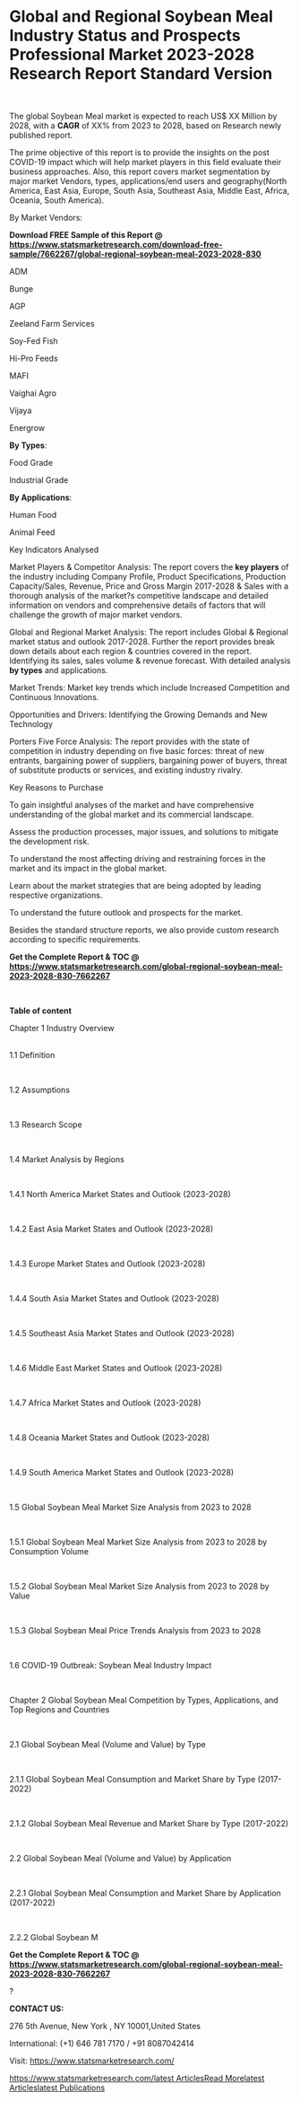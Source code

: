 <h1>Global and Regional Soybean Meal Industry Status and Prospects Professional Market 2023-2028 Research Report Standard Version</h1><br/><p>The global Soybean Meal market is expected to reach US$ XX Million by 2028, with a <strong>CAGR</strong> of XX% from 2023 to 2028, based on Research newly published report.</p>
 
 
 
 <p>The prime objective of this report is to provide the insights on the post COVID-19 impact which will help market players in this field evaluate their business approaches. Also, this report covers market segmentation by major market Vendors, types, applications/end users and geography(North America, East Asia, Europe, South Asia, Southeast Asia, Middle East, Africa, Oceania, South America).</p>
 
 
 
 <p>By Market Vendors:</p>
 
 
 
 <p><strong>Download FREE Sample of this Report @ <a href="https://www.statsmarketresearch.com/download-free-sample/7662267/global-regional-soybean-meal-2023-2028-830">https://www.statsmarketresearch.com/download-free-sample/7662267/global-regional-soybean-meal-2023-2028-830</a></strong></p>
 
 
 
 <p>ADM</p>
 
 
 
 <p>Bunge</p>
 
 
 
 <p>AGP</p>
 
 
 
 <p>Zeeland Farm Services</p>
 
 
 
 <p>Soy-Fed Fish</p>
 
 
 
 <p>Hi-Pro Feeds</p>
 
 
 
 <p>MAFI</p>
 
 
 
 <p>Vaighai Agro</p>
 
 
 
 <p>Vijaya</p>
 
 
 
 <p>Energrow</p>
 
 
 
 <p><strong>By Types</strong>:</p>
 
 
 
 <p>Food Grade</p>
 
 
 
 <p>Industrial Grade</p>
 
 
 
 <p><strong><strong>By Applications</strong></strong>:</p>
 
 
 
 <p>Human Food</p>
 
 
 
 <p>Animal Feed</p>
 
 
 
 <p>Key Indicators Analysed</p>
 
 
 
 <p>Market Players & Competitor Analysis: The report covers the <strong>key players</strong> of the industry including Company Profile, Product Specifications, Production Capacity/Sales, Revenue, Price and Gross Margin 2017-2028 & Sales with a thorough analysis of the market?s competitive landscape and detailed information on vendors and comprehensive details of factors that will challenge the growth of major market vendors.</p>
 
 
 
 <p>Global and Regional Market Analysis: The report includes Global & Regional market status and outlook 2017-2028. Further the report provides break down details about each region & countries covered in the report. Identifying its sales, sales volume & revenue forecast. With detailed analysis <strong>by types</strong> and applications.</p>
 
 
 
 <p>Market Trends: Market key trends which include Increased Competition and Continuous Innovations.</p>
 
 
 
 <p>Opportunities and Drivers: Identifying the Growing Demands and New Technology</p>
 
 
 
 <p>Porters Five Force Analysis: The report provides with the state of competition in industry depending on five basic forces: threat of new entrants, bargaining power of suppliers, bargaining power of buyers, threat of substitute products or services, and existing industry rivalry.</p>
 
 
 
 <p>Key Reasons to Purchase</p>
 
 
 
 <p>To gain insightful analyses of the market and have comprehensive understanding of the global market and its commercial landscape.</p>
 
 
 
 <p>Assess the production processes, major issues, and solutions to mitigate the development risk.</p>
 
 
 
 <p>To understand the most affecting driving and restraining forces in the market and its impact in the global market.</p>
 
 
 
 <p>Learn about the market strategies that are being adopted by leading respective organizations.</p>
 
 
 
 <p>To understand the future outlook and prospects for the market.</p>
 
 
 
 <p>Besides the standard structure reports, we also provide custom research according to specific requirements.</p>
 
 
 
 <div><b>Get the Complete Report & TOC @ <a href="https://www.statsmarketresearch.com/global-regional-soybean-meal-2023-2028-830-7662267">https://www.statsmarketresearch.com/global-regional-soybean-meal-2023-2028-830-7662267</a></b></div>
 
 
 
 <p><br />
 
 <b>Table of content</b></p>
 
 
 
 <p>Chapter 1 Industry Overview<br />
 
 <br />
 
 1.1 Definition<br />
 
 <br />
 
 1.2 Assumptions<br />
 
 <br />
 
 1.3 Research Scope<br />
 
 <br />
 
 1.4 Market Analysis by Regions<br />
 
 <br />
 
 1.4.1 North America Market States and Outlook (2023-2028)<br />
 
 <br />
 
 1.4.2 East Asia Market States and Outlook (2023-2028)<br />
 
 <br />
 
 1.4.3 Europe Market States and Outlook (2023-2028)<br />
 
 <br />
 
 1.4.4 South Asia Market States and Outlook (2023-2028)<br />
 
 <br />
 
 1.4.5 Southeast Asia Market States and Outlook (2023-2028)<br />
 
 <br />
 
 1.4.6 Middle East Market States and Outlook (2023-2028)<br />
 
 <br />
 
 1.4.7 Africa Market States and Outlook (2023-2028)<br />
 
 <br />
 
 1.4.8 Oceania Market States and Outlook (2023-2028)<br />
 
 <br />
 
 1.4.9 South America Market States and Outlook (2023-2028)<br />
 
 <br />
 
 1.5 Global Soybean Meal Market Size Analysis from 2023 to 2028<br />
 
 <br />
 
 1.5.1 Global Soybean Meal Market Size Analysis from 2023 to 2028 by Consumption Volume<br />
 
 <br />
 
 1.5.2 Global Soybean Meal Market Size Analysis from 2023 to 2028 by Value<br />
 
 <br />
 
 1.5.3 Global Soybean Meal Price Trends Analysis from 2023 to 2028<br />
 
 <br />
 
 1.6 COVID-19 Outbreak: Soybean Meal Industry Impact<br />
 
 <br />
 
 Chapter 2 Global Soybean Meal Competition by Types, Applications, and Top Regions and Countries<br />
 
 <br />
 
 2.1 Global Soybean Meal (Volume and Value) by Type<br />
 
 <br />
 
 2.1.1 Global Soybean Meal Consumption and Market Share by Type (2017-2022)<br />
 
 <br />
 
 2.1.2 Global Soybean Meal Revenue and Market Share by Type (2017-2022)<br />
 
 <br />
 
 2.2 Global Soybean Meal (Volume and Value) by Application<br />
 
 <br />
 
 2.2.1 Global Soybean Meal Consumption and Market Share by Application (2017-2022)<br />
 
 <br />
 
 2.2.2 Global Soybean M</p>
 
 
 
 <div><b>Get the Complete Report & TOC @ <a href="https://www.statsmarketresearch.com/global-regional-soybean-meal-2023-2028-830-7662267">https://www.statsmarketresearch.com/global-regional-soybean-meal-2023-2028-830-7662267</a></b></div>
 
 
 
 <p>? </p>
 
 
 
 <p><b>CONTACT US:</b><br />
 
 276 5th Avenue, New York , NY 10001,United States<br />
 
 International: (+1) 646 781 7170 / +91 8087042414<br />
 
 Visit: <a href="https://www.statsmarketresearch.com/">https://www.statsmarketresearch.com/</a><br />
 
 <a href="https://gyeongbokgung.com">https://www.statsmarketresearch.com/</a><a href="https://hallyeomaritime.com">latest Articles</a><a href="https://jingwansa.com">Read More</a><a href="https://nguoiviet.jp/">latest Articles</a><a href="https://www.intelmarketresearch.com/">latest Publications</a></p>